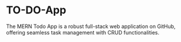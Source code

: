# TO-DO-App
 The MERN Todo App is a robust full-stack web application on GitHub, offering seamless task management with CRUD functionalities.
